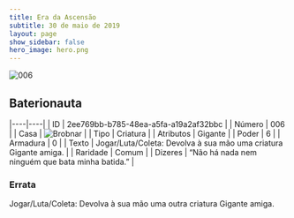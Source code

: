 ```yaml
---
title: Era da Ascensão
subtitle: 30 de maio de 2019
layout: page
show_sidebar: false
hero_image: hero.png
---
```


![006](https://cdn.keyforgegame.com/media/card_front/pt/435_006_RWQWP24FF6XW_pt.png)

## Baterionauta

|----|----|
| ID | 2ee769bb-b785-48ea-a5fa-a19a2af32bbc |
| Número | 006 |
| Casa | ![Brobnar](https://archonarcana.com/images/thumb/e/e0/Brobnar.png/22px-Brobnar.png "Brobnar") |
| Tipo | Criatura |
| Atributos | Gigante |
| Poder | 6 |
| Armadura | 0 |
| Texto | Jogar/Luta/Coleta: Devolva à sua mão uma criatura Gigante amiga. |
| Raridade | Comum |
| Dizeres | “Não há nada nem ninguém que bata minha batida.” |

### Errata

Jogar/Luta/Coleta: Devolva à sua mão uma outra criatura Gigante amiga.
